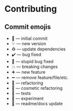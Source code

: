 # Contributing

## Commit emojis

* :hatching_chick: — initial commit
* :sparkles: — new version
* :recycle: — update dependencies
* :heavy_check_mark: — bug fixed
* :see_no_evil: — stupid bug fixed
* :boom: — breaking changes
* :heavy_plus_sign: — new feature
* :heavy_minus_sign: — remove feature/file/etc.
* :wrench: — refactoring
* :lipstick: — cosmetic refactoring
* :space_invader: — tests
* :microscope: — experiment
* :pencil: — readme/docs update

